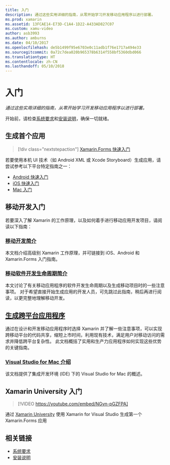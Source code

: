 ```yaml
---
title: 入门
description: 通过这些实用详细的指南，从零开始学习开发移动应用程序以进行部署。
ms.prod: xamarin
ms.assetid: 13FCAE14-E73D-C1A4-1D22-A433AD827C07
ms.custom: xamu-video
author: asb3993
ms.author: amburns
ms.date: 04/10/2017
ms.openlocfilehash: de5b1499f95e6703e0c11adb1f76e1717a494e33
ms.sourcegitcommit: 0a72c7dea020b965378b6314f558bf5360dbd066
ms.translationtype: HT
ms.contentlocale: zh-CN
ms.lasthandoff: 05/10/2018
---
```

# <a name="getting-started"></a>入门

_通过这些实用详细的指南，从零开始学习开发移动应用程序以进行部署。_

开始前，请检查[系统要求](requirements.md)和[安装说明](installation/index.md)，确保一切就绪。

## <a name="build-your-first-app"></a>生成首个应用

> [!div class="nextstepaction"]
> [Xamarin.Forms 快速入门](~/xamarin-forms/get-started/hello-xamarin-forms/quickstart.md)

若要使用本机 UI 技术（如 Android XML 或 Xcode Storyboard）生成应用，请尝试参考以下平台特定指南之一：

* [Android 快速入门](~/android/get-started/hello-android/hello-android-quickstart.md)
* [iOS 快速入门](~/ios/get-started/hello-ios/hello-ios-quickstart.md)
* [Mac 入门](~/mac/get-started/hello-mac.md)

## <a name="getting-started-with-mobile-development"></a>移动开发入门

若要深入了解 Xamarin 的工作原理，以及如何着手进行移动应用开发项目，请阅读以下指南：

###  <a name="introduction-to-mobile-developmentcross-platformget-startedintroduction-to-mobile-developmentmd"></a>[移动开发简介](~/cross-platform/get-started/introduction-to-mobile-development.md)

本文档介绍高级别 Xamarin 工作原理，并可链接到 iOS、Android 和 Xamarin.Forms 入门指南。

###  <a name="introduction-to-the-mobile-software-development-lifecyclecross-platformget-startedintroduction-to-mobile-sdlcmd"></a>[移动软件开发生命周期简介](~/cross-platform/get-started/introduction-to-mobile-sdlc.md)

本文讨论了有关移动应用程序的软件开发生命周期以及生成移动项目时的一些注意事项。 对于希望直接开始生成应用的开发人员，可先跳过此指南，稍后再进行阅读，以更完整地理解移动开发。

##  <a name="building-cross-platform-applicationscross-platformapp-fundamentalsbuilding-cross-platform-applicationsindexmd"></a>[生成跨平台应用程序](~/cross-platform/app-fundamentals/building-cross-platform-applications/index.md)

通过在设计和开发移动应用程序时选择 Xamarin 并了解一些注意事项，可以实现跨移动平台的代码共享，缩短上市时间，利用现有技术，满足用户对移动访问的需求并降低跨平台复杂性。&nbsp;此文档概括了实用和生产力应用程序如何实现这些优势的关键指南。

###  <a name="introducing-visual-studio-for-machttpsdocsmicrosoftcomvisualstudiomac"></a>[Visual Studio for Mac 介绍](https://docs.microsoft.com/visualstudio/mac/)

该文档提供了集成开发环境 (IDE) 下的 Visual Studio for Mac 的概述。


## <a name="get-started-with-xamarin-university"></a>Xamarin University 入门

> [!VIDEO https://youtube.com/embed/NGvn-pGZFPA]

通过 [Xamarin University](https://university.xamarin.com) 使用 Xamarin for Visual Studio 生成第一个 Xamarin.Forms 应用

## <a name="related-links"></a>相关链接

- [系统要求](requirements.md)
- [安装说明](~/cross-platform/get-started/installation/index.md)
